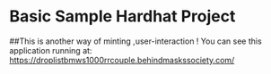 # Basic Sample Hardhat Project
##This is another way of minting ,user-interaction !
You can see this application running at: https://droplistbmws1000rrcouple.behindmaskssociety.com/
